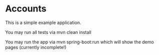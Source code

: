 # Accounts

This is a simple example application.

You may run all tests via mvn clean install

You may run the app via mvn spring-boot:run which will show the demo pages (currently incomplete!)
